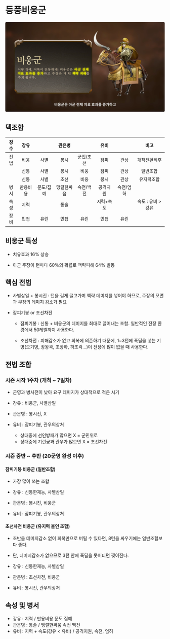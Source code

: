 # 등풍비웅군

![img](./../05.img/비웅군.png)

## 덱조합

장수|강유||관은병||유비||비고|
|:---:|:---:|:---:|:---:|:---:|:---:|:---:|:---:|
|전법|비웅|사별|봉시|군민/초선|잠피|관상|개척전환직후|
||신통|사별|봉시|비웅|잠피|관상|일반조합|
||신통|사별|초선|비웅|봉시|관상|유지력조합|
|병서|만용비용|문도/집예|맹렬한싸움|속전/백전|공격지원|속전/엄허|
|속성|지력||통솔||지력+속도||속도 : 유비 > 강유|
|장비|민첩|유린|민첩|유린|민첩|유린||


## 비웅군 특성

* 치유효과 16% 상승

* 아군 주장이 턴마다 60%의 확률로 책략피해 64% 발동

## 핵심 전법

* 사별삼일 + 봉시진 : 턴을 길게 끌고가며 책략 데미지를 넣어야 하므로, 주장의 모면과 부장의 데미지 감소가 필요

* 잠피기봉 or 초선차전

    * 잠피기봉 : 신통 + 비웅군의 데미지를 최대로 끌어내는 조합. 일반적인 전장 환경에서 50레벨까지 사용한다.

    * 초선차전 : 피해감소가 없고 회복에 의존하기 때문에, 1~3턴에 폭딜을 넣는 기병(오기병, 장왕곽, 조장하, 하조곽...)이 전장에 많이 없을 때 사용한다.

## 전법 조합

### 시즌 시작 1주차 (개척 ~ 7일차)

* 군영과 병사전이 낮아 요구 데미지가 상대적으로 적은 시기

* 강유 : 비웅군, 사별삼일
* 관은병 : 봉시진, X
* 유비 : 잠피기봉, 관우의상처

    * 상대중에 선인방패가 많으면 X = 군민위로
    * 상대중에 기린궁과 관우가 많으면 X = 초선차전

### 시즌 중반 ~ 후반 (20군영 완성 이후)

#### 잠피기봉 비웅군 (일반조합)

* 가장 많이 쓰는 조합

* 강유 : 신통한재능, 사별삼일
* 관은병 : 봉시진, 비웅군
* 유비 : 잠피기봉, 관우의상처

#### 초선차전 비웅군 (유지력 올인 조합)

* 초반을 데미지감소 없이 회복만으로 버틸 수 있다면, 8턴을 싸우기에는 일반조합보다 좋다.
* 단, 데미지감소가 없으므로 3턴 안에 폭딜을 못버티면 찢어진다.

* 강유 : 신통한재능, 사별삼일
* 관은병 : 초선차전, 비웅군
* 유비 : 봉시진, 관우의상처

## 속성 및 병서

* 강유 : 지력 / 만용비용 문도 집예
* 관은병 : 통솔 / 맹렬한싸움 속전 백전
* 유비 : 지력 + 속도(강유 < 유비) / 공격지원, 속전, 엄허
